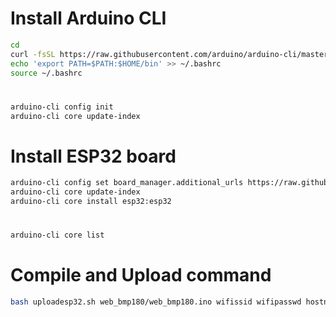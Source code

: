 # Install Arduino CLI
````bash
cd
curl -fsSL https://raw.githubusercontent.com/arduino/arduino-cli/master/install.sh | sh
echo 'export PATH=$PATH:$HOME/bin' >> ~/.bashrc
source ~/.bashrc
````
#
````bash
arduino-cli config init
arduino-cli core update-index
````
# Install ESP32 board
````bash
arduino-cli config set board_manager.additional_urls https://raw.githubusercontent.com/espressif/arduino-esp32/gh-pages/package_esp32_index.json
arduino-cli core update-index
arduino-cli core install esp32:esp32
````
#
````bash
arduino-cli core list
````

# Compile and Upload command
````bash
bash uploadesp32.sh web_bmp180/web_bmp180.ino wifissid wifipasswd hostname
````
